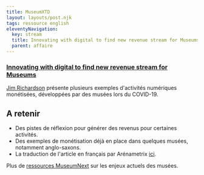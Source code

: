 ```yaml
---
title: MuseumXTD
layout: layouts/post.njk
tags: ressource english
eleventyNavigation:
  key: stream
  title: Innovating with digital to find new revenue stream for Museums
  parent: affaire
---
```

### [Innovating with digital to find new revenue stream for Museums](https://www.museumnext.com/article/innovating-with-digital-to-find-new-revenue-stream-for-museums/)
[Jim Richardson](https://www.museumnext.com/speakers/jim_richardson-3/) présente plusieurs exemples d'activités numériques monétisées, développées par des musées lors du COVID-19. 

## A retenir
- Des pistes de réflexion pour générer des revenus pour certaines activités. 
- Des exemples de monétisation déjà en place dans quelques musées, notamment anglo-saxons. 
- La traduction de l'article en français par Arénametrix [ici](https://arenametrix.com/musees-innovation-numerique-revenu/). 
  
Plus de [ressources MuseumNext](https://www.museumnext.com/articles/) sur les enjeux actuels des musées. 